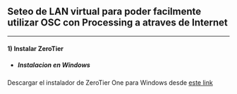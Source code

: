 ## Seteo de LAN virtual para poder facilmente utilizar OSC con Processing a atraves de Internet
----
#### 1) Instalar ZeroTier
* ##### Instalacion en Windows
Descargar el instalador de ZeroTier One para Windows desde [este link](https://download.zerotier.com/dist/ZeroTier%20One.msi)
